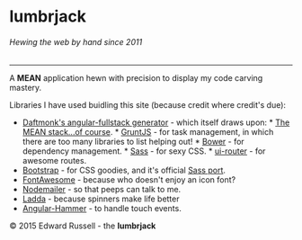 # lumbrjack
###### Hewing the web by hand since 2011
-----
A **MEAN** application hewn with precision to display my code carving mastery. 

Libraries I have used buidling this site (because credit where credit's due):

*    [Daftmonk's angular-fullstack generator](https://github.com/DaftMonk/generator-angular-fullstack) - which itself draws upon:
    *    [The MEAN stack...of course](http://mean.io/#!/).
    *    [GruntJS](http://gruntjs.com/) - for task management, in which there are too many libraries to list helping out!
    *    [Bower](http://bower.io/) - for dependency management.
    *    [Sass](http://sass-lang.com/) - for sexy CSS.
    *    [ui-router](http://angular-ui.github.io/) - for awesome routes.
*    [Bootstrap](http://getbootstrap.com/) - for CSS goodies, and it's official [Sass port](https://github.com/twbs/bootstrap-sass).
*    [FontAwesome](http://fortawesome.github.io/Font-Awesome/icons/) - because who doesn't enjoy an icon font?
*    [Nodemailer](https://github.com/andris9/Nodemailer) - so that peeps can talk to me.
*    [Ladda](http://lab.hakim.se/ladda/) - because spinners make life better  
*   [Angular-Hammer](https://github.com/RyanMullins/angular-hammer) - to handle touch events. 


&#169; 2015 Edward Russell - the __lumbrjack__